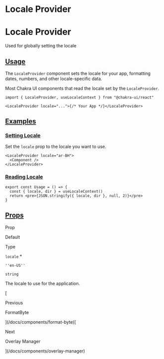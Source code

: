 # Locale Provider

Locale Provider
===============

Used for globally setting the locale

[Usage](#usage)
---------------

The `LocaleProvider` component sets the locale for your app, formatting dates, numbers, and other locale-specific data.

Most Chakra UI components that read the locale set by the `LocaleProvider`.

```
import { LocaleProvider, useLocaleContext } from "@chakra-ui/react"
```

```
<LocaleProvider locale="...">{/* Your App */}</LocaleProvider>
```

[Examples](#examples)
---------------------

### [Setting Locale](#setting-locale)

Set the `locale` prop to the locale you want to use.

```
<LocaleProvider locale="ar-BH">
  <Component />
</LocaleProvider>
```

### [Reading Locale](#reading-locale)

```
export const Usage = () => {
  const { locale, dir } = useLocaleContext()
  return <pre>{JSON.stringify({ locale, dir }, null, 2)}</pre>
}
```

[Props](#props)
---------------

Prop

Default

Type

`locale` \*

`''en-US''`

`string`

The locale to use for the application.

[

Previous

FormatByte



](/docs/components/format-byte)[

Next

Overlay Manager



](/docs/components/overlay-manager)